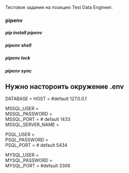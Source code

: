 Тестовое задание на позицию Test Data Engineer.

### pipenv  
##### pip install pipenv  
##### pipenv shell
##### pipenv lock
##### pipenv sync
## Нужно настороить окружение .env
DATABASE = <your own database>
HOST = <your own host > #default  127.0.0.1


MSSQL_USER = <your own user>  
MSSQL_PASSWORD = <your own password>  
MSSQL_PORT = <your own port>        # default 1433  
MSSQL_SERVER_NAME = <your own server name>  


PSQL_USER = <your own user>  
PSQL_PASSWORD = <your own password>  
PSQL_PORT = <your own port>             # default 5434  


MYSQL_USER = <your own user>  
MYSQL_PASSWORD = <your own password>  
MYSQL_PORT = <your own port>            #default 3306  

